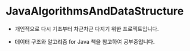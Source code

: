 # JavaAlgorithmsAndDataStructure

- 개인적으로 다시 기초부터 차근차근 다지기 위한 프로젝트입니다. 

- 데이터 구조와 알고리즘 for Java 책을 참고하여 공부중입니다. 


